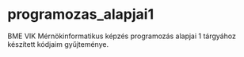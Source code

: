 # programozas_alapjai1
BME VIK Mérnökinformatikus képzés programozás alapjai 1 tárgyához készített kódjaim gyűjteménye.
